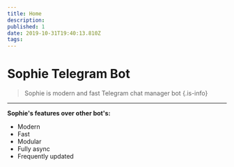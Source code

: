 ```yaml
---
title: Home
description: 
published: 1
date: 2019-10-31T19:40:13.810Z
tags: 
---
```


# Sophie Telegram Bot
> Sophie is modern and fast Telegram chat manager bot
{.is-info}

---

**Sophie's features over other bot's:**
- Modern
- Fast
- Modular
- Fully async
- Frequently updated